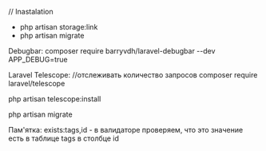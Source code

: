 // Inastalation

- php artisan storage:link
- php artisan migrate

Debugbar:
composer require barryvdh/laravel-debugbar --dev
APP_DEBUG=true

Laravel Telescope: //отслеживать количество запросов
composer require laravel/telescope

php artisan telescope:install
 
php artisan migrate

Пам'ятка:
exists:tags,id - в валидаторе проверяем, что это значение есть в таблице tags в столбце id